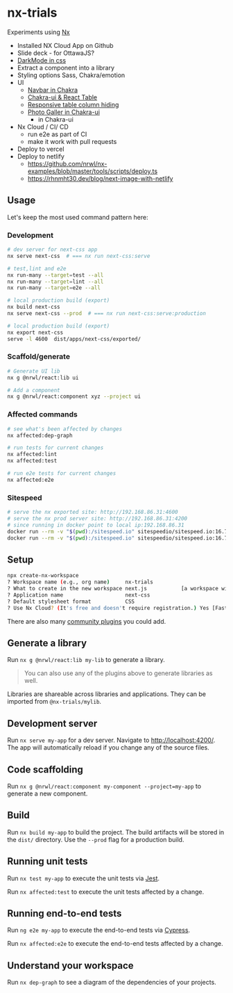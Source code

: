 # nx-trials

Experiments using [Nx](https://nx.dev)

- Installed NX Cloud App on Github
- Slide deck - for OttawaJS?
- [DarkMode in css](https://dev.to/ruppysuppy/dark-mode-using-css-variables-1m3)
- Extract a component into a library
- Styling options Sass, Chakra/emotion
- UI
  - [Navbar in Chakra](https://raptis.wtf/blog/create-a-navbar-with-chakra-ui-react/)
  - [Chakra-ui & React Table](https://chakra-ui.com/guides/integrations/with-react-table)
  - [Responsive table column hiding](https://phppot.com/css/automatic-column-hiding-using-css-in-responsive-table/)
  - [Photo Galler in Chakra-ui](https://blog.logrocket.com/building-photo-gallery-app-from-scratch-chakra-ui/)
    - in Chakra-ui
- Nx Cloud / CI/ CD
  - run e2e as part of CI
  - make it work with pull requests
- Deploy to vercel
- Deploy to netlify
  - <https://github.com/nrwl/nx-examples/blob/master/tools/scripts/deploy.ts>
  - <https://rhnmht30.dev/blog/next-image-with-netlify>

## Usage

Let's keep the most used command pattern here:

### Development

```bash
# dev server for next-css app
nx serve next-css  # === nx run next-css:serve

# test,lint and e2e
nx run-many --target=test --all
nx run-many --target=lint --all
nx run-many --target=e2e --all

# local production build (export)
nx build next-css
nx serve next-css --prod  # === nx run next-css:serve:production

# local production build (export)
nx export next-css
serve -l 4600  dist/apps/next-css/exported/
```

### Scaffold/generate

```bash
# Generate UI lib
nx g @nrwl/react:lib ui

# Add a component
nx g @nrwl/react:component xyz --project ui
```

### Affected commands

```bash
# see what's been affected by changes
nx affected:dep-graph

# run tests for current changes
nx affected:lint
nx affected:test

# run e2e tests for current changes
nx affected:e2e
```

### Sitespeed

```bash
# serve the nx exported site: http://192.168.86.31:4600
# serve the nx prod server site: http://192.168.86.31:4200
# since running in docker point to local ip:192.168.86.31
docker run --rm -v "$(pwd):/sitespeed.io" sitespeedio/sitespeed.io:16.7.1 http://192.168.86.31:4600 --mobile
docker run --rm -v "$(pwd):/sitespeed.io" sitespeedio/sitespeed.io:16.7.1 --mobile http://192.168.86.31:4200 http://192.168.86.31:4200/image-demo
```

## Setup

```bash
npx create-nx-workspace
? Workspace name (e.g., org name)     nx-trials
? What to create in the new workspace next.js           [a workspace with a single Next.js application]
? Application name                    next-css
? Default stylesheet format           CSS
? Use Nx Cloud? (It's free and doesn't require registration.) Yes [Faster builds, run details, Github integration. Learn more at https://nx.app]
```

There are also many [community plugins](https://nx.dev/nx-community) you could add.

## Generate a library

Run `nx g @nrwl/react:lib my-lib` to generate a library.

> You can also use any of the plugins above to generate libraries as well.

Libraries are shareable across libraries and applications. They can be imported from `@nx-trials/mylib`.

## Development server

Run `nx serve my-app` for a dev server. Navigate to <http://localhost:4200/>. The app will automatically reload if you change any of the source files.

## Code scaffolding

Run `nx g @nrwl/react:component my-component --project=my-app` to generate a new component.

## Build

Run `nx build my-app` to build the project. The build artifacts will be stored in the `dist/` directory. Use the `--prod` flag for a production build.

## Running unit tests

Run `nx test my-app` to execute the unit tests via [Jest](https://jestjs.io).

Run `nx affected:test` to execute the unit tests affected by a change.

## Running end-to-end tests

Run `ng e2e my-app` to execute the end-to-end tests via [Cypress](https://www.cypress.io).

Run `nx affected:e2e` to execute the end-to-end tests affected by a change.

## Understand your workspace

Run `nx dep-graph` to see a diagram of the dependencies of your projects.
